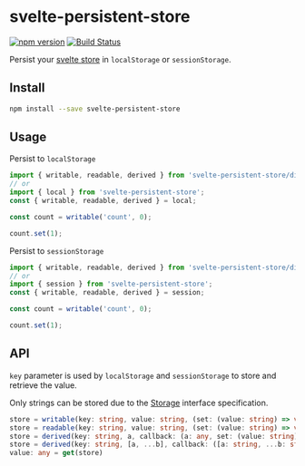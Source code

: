 # svelte-persistent-store

[![npm version](https://badge.fury.io/js/svelte-persistent-store.svg)](https://badge.fury.io/js/svelte-persistent-store)
[![Build Status](https://travis-ci.org/andsala/svelte-persistent-store.svg?branch=master)](https://travis-ci.org/andsala/svelte-persistent-store)

Persist your [svelte store](https://svelte.dev/docs#svelte_store) in `localStorage` or `sessionStorage`.

## Install

```sh
npm install --save svelte-persistent-store
```

## Usage

Persist to `localStorage`

```javascript
import { writable, readable, derived } from 'svelte-persistent-store/dist/local';
// or
import { local } from 'svelte-persistent-store';
const { writable, readable, derived } = local;

const count = writable('count', 0);

count.set(1);
```

Persist to `sessionStorage`

```javascript
import { writable, readable, derived } from 'svelte-persistent-store/dist/session';
// or
import { session } from 'svelte-persistent-store';
const { writable, readable, derived } = session;

const count = writable('count', 0);

count.set(1);
```

## API

`key` parameter is used by `localStorage` and `sessionStorage` to store and retrieve the value.

Only strings can be stored due to the [Storage](https://developer.mozilla.org/en-US/docs/Web/API/Storage) interface
specification.

```typescript
store = writable(key: string, value: string, (set: (value: string) => void) => () => void)
store = readable(key: string, value: string, (set: (value: string) => void) => () => void)
store = derived(key: string, a, callback: (a: any, set: (value: string) => void) => void | () => void, initial_value: string)
store = derived(key: string, [a, ...b], callback: ([a: string, ...b: string[]], set: (value: string) => void) => void | () => void, initial_value: string)
value: any = get(store)
```
